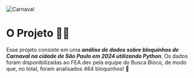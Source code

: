 ![Carnaval](https://github.com/LaQuokka/Analise_BuscaBloco/assets/122839919/0f052cb0-78d9-4253-94a3-8a40904c0bdf)

# O Projeto 👩‍💻
 Esse projeto consiste em uma ***análise de dados sobre bloquinhos de Carnaval na cidade de Sâo Paulo em 2024 utilizando Python***. Os dados foram disponibilizadas ao FEA.dev pela equipe do Busca Bloco, de modo que, no total, foram analisados 464 bloquinhos! 🎉
